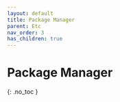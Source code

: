 ```yaml
---
layout: default
title: Package Manager
parent: Etc
nav_order: 3
has_children: true
---
```


# Package Manager
{: .no_toc }
